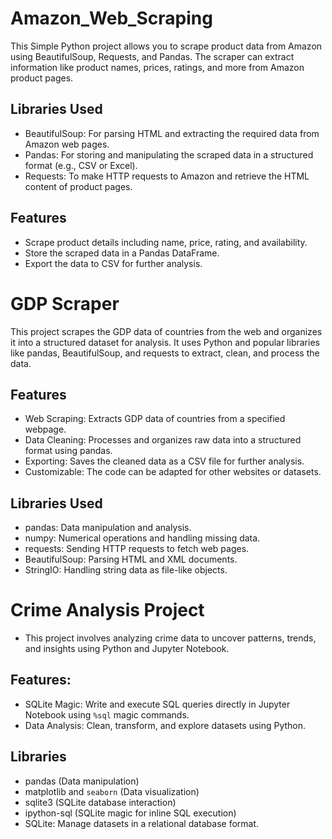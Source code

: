 # Amazon_Web_Scraping
This Simple Python project allows you to scrape product data from Amazon using BeautifulSoup, Requests, and Pandas. The scraper can extract information like product names, prices, ratings, and more from Amazon product pages.
## Libraries Used
- BeautifulSoup: For parsing HTML and extracting the required data from Amazon web pages.
- Pandas: For storing and manipulating the scraped data in a structured format (e.g., CSV or Excel).
- Requests: To make HTTP requests to Amazon and retrieve the HTML content of product pages.
## Features
- Scrape product details including name, price, rating, and availability.
- Store the scraped data in a Pandas DataFrame.
- Export the data to CSV for further analysis.


  
# GDP Scraper
This project scrapes the GDP data of countries from the web and organizes it into a structured dataset for analysis. 
It uses Python and popular libraries like pandas, BeautifulSoup, and requests to extract, clean, and process the data.

## Features 
- Web Scraping: Extracts GDP data of countries from a specified webpage.
- Data Cleaning: Processes and organizes raw data into a structured format using pandas.
- Exporting: Saves the cleaned data as a CSV file for further analysis.
- Customizable: The code can be adapted for other websites or datasets.

## Libraries Used 
- pandas: Data manipulation and analysis.
- numpy: Numerical operations and handling missing data.
- requests: Sending HTTP requests to fetch web pages.
- BeautifulSoup: Parsing HTML and XML documents.
- StringIO: Handling string data as file-like objects.



# Crime Analysis Project
- This project involves analyzing crime data to uncover patterns, trends, and insights using Python and Jupyter Notebook.
## Features:
- SQLite Magic: Write and execute SQL queries directly in Jupyter Notebook using `%sql` magic commands.
- Data Analysis: Clean, transform, and explore datasets using Python.
## Libraries
  - pandas (Data manipulation)
  - matplotlib and `seaborn` (Data visualization)
  - sqlite3 (SQLite database interaction)
  - ipython-sql (SQLite magic for inline SQL execution)
  - SQLite: Manage datasets in a relational database format.
